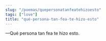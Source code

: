 ```yaml
---
slug: "/poemas/quepersonatanfeatehizoesto"
tags: ["love"]
title: "qué-persona-tan-fea-te-hizo-esto"
---
```

—Qué persona tan fea te hizo esto.